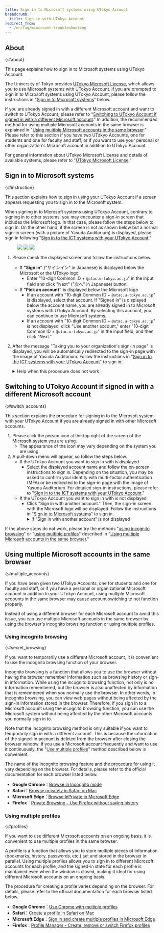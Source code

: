 ```yaml
---
title: Sign in to Microsoft systems using UTokyo Account
breadcrumb:
  title: Sign in with UTokyo Account
redirect_from:
  - /en/faq/msaccount-troubleshooting
---
```


## About
{:#about}

This page explains how to sign in to Microsoft systems using UTokyo Account.

The University of Tokyo provides [UTokyo Microsoft License](../), which allows you to use Microsoft systems with UTokyo Account. If you are prompted to sign in to Microsoft systems using UTokyo Account, please follow the instructions in "[Sign in to Microsoft systems](#instruction)" below.

If you are already signed in with a different Microsoft account and want to switch to UTokyo Account, please refer to "[Switching to UTokyo Account if signed in with a different Microsoft account](#switch_accounts)." In addition, the recommended method for using multiple Microsoft accounts in the same browser is explained in "[Using multiple Microsoft accounts in the same browser](#multiple_accounts)." Please refer to this section if you have two UTokyo Accounts, one for students and one for faculty and staff, or if you want to use your personal or other organization's Microsoft account in addition to UTokyo Account.

For general information about UTokyo Microsoft License and details of available systems, please refer to "[UTokyo Microsoft License](../)."

## Sign in to Microsoft systems
{:#instruction}

This section explains how to sign in using your UTokyo Account if a screen appears requesting you to sign in to the Microsoft system.

When signing in to Microsoft systems using UTokyo Account, contrary to signing in to other systems, you may encounter a sign-in screen that includes the Microsoft logo. In that case, please follow the steps below to sign in. On the other hand, if the screen is not as shown below but a normal sign-in screen (with a picture of Yasuda Auditorium) is displayed, please sign in following "[Sign in to the ICT systems with your UTokyo Account](/en/utokyo_account/#signin)."

<figure class="gallery">
<img src="img/microsoft-signin-instruction-1.png" class="medium center border">
<img src="img/microsoft-signin-instruction-3.png" class="medium center border">
<img src="img/microsoft-signin-instruction-2.png" class="medium center border">
</figure>

1. Please check the displayed screen and follow the instructions below.
    - If **"Sign in"** ("サインイン" in Japanese) is displayed below the Microsoft or the UTokyo logo
        - Enter "10-digit Common ID + `@utac.u-tokyo.ac.jp`" in the input field and click "Next" ("次へ" in Japanese) button.
    - If **"Pick an account"** is displayed below the Microsoft logo
        - If an account with "10-digit Common ID + `@utac.u-tokyo.ac.jp`" is displayed, select that account. If "Signed in" is displayed below the account name, you are already signed in to Microsoft systems with UTokyo Account. By selecting this account, you can continue to use Microsoft systems.
        - If an account with "10-digit Common ID + `@utac.u-tokyo.ac.jp`" is not displayed, click "Use another account," enter "10-digit Common ID + `@utac.u-tokyo.ac.jp`" in the input field, and then click "Next."
2. After the message "Taking you to your organization's sign-in page" is displayed, you will be automatically redirected to the sign-in page with the image of Yasuda Auditorium. Follow the instructions in "[Sign in to the ICT systems with your UTokyo Account](/utokyo_account/#signin)" to sign in.
    <details>
    <summary>Help when this procedure does not work</summary>

    - If you see **"Enter a valid email address, phone number, or Skype name."** or **"We couldn't find an account with that username. Try another, or get a new Microsoft account."**
        - The input is incorrect. Please check if you have entered "10-digit Common ID + `@utac.u-tokyo.ac.jp`" correctly.
    - If you see **"That Microsoft account doesn't exist. Enter a different account or get a new one."**
        - You cannot sign in with UTokyo Account on this sign-in page. If you see this screen even though the system supports signing in with UTokyo Account, please contact the [support desk](/en/support/).
    </details>

## Switching to UTokyo Account if signed in with a different Microsoft account
{:#switch_accounts}

This section explains the procedure for signing in to the Microsoft system with your UTokyo Account if you are already signed in with other Microsoft accounts.

1. Please click the person icon at the top right of the screen of the Microsoft system you are using.
    - The appearance of the icon may vary depending on the system you are using.
2. A pull-down menu will appear, so follow the steps below.
    - If the UTokyo Account you want to sign in with is displayed
        - Select the displayed account name and follow the on-screen instructions to sign in. Depending on the situation, you may be asked to confirm your identity with multi-factor authentication (MFA) or be redirected to the sign-in page with the image of Yasuda Auditorium. For detailed sign-in instructions, please refer to "[Sign in to the ICT systems with your UTokyo Account](/en/utokyo_account/#signin)."
    - If the UTokyo Account you want to sign in with is not displayed
        - Click "Sign in with another account." Then, the sign-in screen with the Microsoft logo will be displayed. Follow the instructions in "[Sign in to Microsoft systems](#instruction)" to sign in.
            <details>
                <summary>If "Sign in with another account" is not displayed</summary>
                Click "Sign out" to sign out of the currently signed-in Microsoft account, and then sign in again with UTokyo Account.
            </details>

If the above steps do not work, please try the methods "[using incognito browsing](#secret_browsing)" or "[using multiple profiles](#profiles)" described in "[Using multiple Microsoft accounts in the same browser](#multiple_accounts)."

## Using multiple Microsoft accounts in the same browser
{:#multiple_accounts}

If you have been given two UTokyo Accounts, one for students and one for faculty and staff, or if you have a personal or organizational Microsoft account in addition to your UTokyo Account, using multiple Microsoft accounts in the same browser may cause account switching to not function properly.

Instead of using a different browser for each Microsoft account to avoid this issue, you can use multiple Microsoft accounts in the same browser by using the browser's incognito browsing function or using multiple profiles.

### Using incognito browsing
{:#secret_browsing}

If you want to temporarily use a different Microsoft account, it is convenient to use the incognito browsing function of your browser.

Incognito browsing is a function that allows you to use the browser without having the browser remember information such as browsing history or sign-in information. While using the incognito browsing function, not only is no information remembered, but the browser is also unaffected by information that is remembered when you normally use the browser. In other words, in incognito browsing, you can view web pages without being affected by the sign-in information stored in the browser. Therefore, if you sign in to a Microsoft account using the incognito browsing function, you can use the Microsoft system without being affected by the other Microsoft accounts you normally sign in to.

Note that the incognito browsing method is only suitable if you want to temporarily sign in with a different account. This is because the information of the signed-in account is deleted from the browser after closing the browser window. If you use a Microsoft account frequently and want to use it continuously, the "[Use multiple profiles](#profiles)" method described below is convenient.

The name of the incognito browsing feature and the procedure for using it vary depending on the browser. For details, please refer to the official documentation for each browser listed below.

- **Google Chrome**：[Browse in Incognito mode](https://support.google.com/chrome/answer/95464?hl=en)
- **Safari**：[Browse privately in Safari on Mac](https://support.apple.com/guide/safari/browse-privately-ibrw1069/mac)
- **Microsoft Edge**：[Browse InPrivate in Microsoft Edge](https://support.microsoft.com/en-us/microsoft-edge/browse-inprivate-in-microsoft-edge-cd2c9a48-0bc4-b98e-5e46-ac40c84e27e2)
- **Firefox**：[Private Browsing - Use Firefox without saving history](https://support.mozilla.org/en-US/kb/private-browsing-use-firefox-without-history)

### Using multiple profiles
{:#profiles}

If you want to use different Microsoft accounts on an ongoing basis, it is convenient to use multiple profiles in the same browser.

A profile is a function that allows you to store multiple pieces of information (bookmarks, history, passwords, etc.) set and stored in the browser in parallel. Using multiple profiles allows you to sign in to different Microsoft accounts for each profile, and the signed-in state for each profile is maintained even when the window is closed, making it ideal for using different Microsoft accounts on an ongoing basis.

The procedure for creating a profile varies depending on the browser. For details, please refer to the official documentation for each browser listed below.

- **Google Chrome**：[Use Chrome with multiple profiles](https://support.google.com/chrome/answer/2364824?hl=en)
- **Safari**：[Create a profile in Safari on Mac](https://support.apple.com/guide/safari/ibrwf3a9e7d6/mac)
- **Microsoft Edge**：[Sign in and create multiple profiles in Microsoft Edge](https://support.microsoft.com/en-us/topic/sign-in-and-create-multiple-profiles-in-microsoft-edge-df94e622-2061-49ae-ad1d-6f0e43ce6435)
- **Firefox**：[Profile Manager - Create, remove or switch Firefox profiles](https://support.mozilla.org/en-US/kb/profile-manager-create-remove-switch-firefox-profiles)
